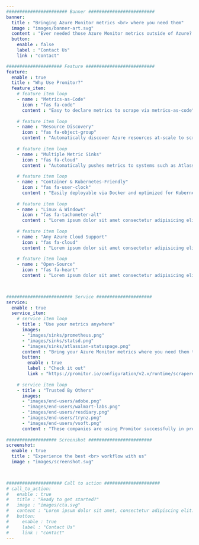```yaml
---
####################### Banner #########################
banner:
  title : "Bringing Azure Monitor metrics <br> where you need them"
  image : "images/banner-art.svg"
  content : "Ever needed those Azure Monitor metrics outside of Azure? We are here to help."
  button:
    enable : false
    label : "Contact Us"
    link : "contact"

##################### Feature ##########################
feature:
  enable : true
  title : "Why Use Promitor?"
  feature_item:
    # feature item loop
    - name : "Metrics-as-Code"
      icon : "fas fa-code"
      content : "Easy to declare metrics to scrape via metrics-as-code"
      
    # feature item loop
    - name : "Resource Discovery"
      icon : "fas fa-object-group"
      content : "Automatically discover Azure resources at-scale to scrape metrics for in your Azure subscriptions"
      
    # feature item loop
    - name : "Multiple Metric Sinks"
      icon : "fas fa-cloud"
      content : "Automatically pushes metrics to systems such as Atlassian Statuspage, Prometheus and StatsD"
      
    # feature item loop
    - name : "Container & Kubernetes-Friendly"
      icon : "fas fa-user-clock"
      content : "Easily deployable via Docker and optimized for Kubernetes through Helm"
      
    # feature item loop
    - name : "Linux & Windows"
      icon : "fas fa-tachometer-alt"
      content : "Lorem ipsum dolor sit amet consectetur adipisicing elit quam nihil"
      
    # feature item loop
    - name : "Any Azure Cloud Support"
      icon : "fas fa-cloud"
      content : "Lorem ipsum dolor sit amet consectetur adipisicing elit quam nihil"
      
    # feature item loop
    - name : "Open-Source"
      icon : "fas fa-heart"
      content : "Lorem ipsum dolor sit amet consectetur adipisicing elit quam nihil"
      


######################### Service #####################
service:
  enable : true
  service_item:
    # service item loop
    - title : "Use your metrics anywhere"
      images:
      - "images/sinks/prometheus.png"
      - "images/sinks/statsd.png"
      - "images/sinks/atlassian-statuspage.png"
      content : "Bring your Azure Monitor metrics where you need them the most, without all the friction. Easily configure what metrics you need and send them to one or more of our metric sinks in minutes.<br/><br/>Not seeing what you need? [Let us know](https://github.com/tomkerkhove/promitor/issues/new)!"
      button:
        enable : true
        label : "Check it out"
        link : "https://promitor.io/configuration/v2.x/runtime/scraper#metric-sinks"
        
    # service item loop
    - title : "Trusted By Others"
      images:
      - "images/end-users/adobe.png"
      - "images/end-users/walmart-labs.png"
      - "images/end-users/resdiary.png"
      - "images/end-users/trynz.png"
      - "images/end-users/vsoft.png"
      content : "These companies are using Promitor successfully in production to bring their metrics where they need them."
        
################### Screenshot ########################
screenshot:
  enable : true
  title : "Experience the best <br> workflow with us"
  image : "images/screenshot.svg"

  

##################### Call to action #####################
# call_to_action:
#   enable : true
#   title : "Ready to get started?"
#   image : "images/cta.svg"
#   content : "Lorem ipsum dolor sit amet, consectetur adipiscing elit. Consequat tristique eget amet, tempus eu at consecttur."
#   button:
#     enable : true
#     label : "Contact Us"
#     link : "contact"
---
```

